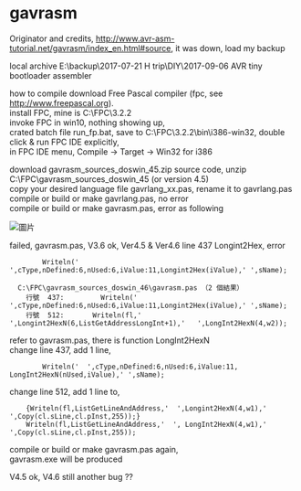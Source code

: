 
# gavrasm
Originator and credits, http://www.avr-asm-tutorial.net/gavrasm/index_en.html#source, it was down, load my backup


local archive E:\backup\2017-07-21 H trip\DIY\2017-09-06 AVR tiny bootloader assembler   

how to compile
download Free Pascal compiler (fpc, see http://www.freepascal.org).  
install FPC, mine is C:\FPC\3.2.2   
invoke FPC in win10, nothing showing up,   
crated batch file run_fp.bat, save to C:\FPC\3.2.2\bin\i386-win32, double click & run FPC IDE explicitly,  
in FPC IDE menu, Compile -> Target -> Win32 for i386  

download gavrasm_sources_doswin_45.zip source code, unzip C:\FPC\gavrasm_sources_doswin_45 (or version 4.5)  
copy your desired language file gavrlang_xx.pas, rename it to gavrlang.pas   
compile or build or make gavrlang.pas, no error  
compile or build or make gavrasm.pas, error as following  

![圖片](https://github.com/xiaolaba/Gerd-s-AVR-assembler-gavrasm/assets/2533993/b4f8c6d3-8da5-4f20-a0e4-4f5b63687e1b)


failed, gavrasm.pas, V3.6 ok, Ver4.5 & Ver4.6
line 437 Longint2Hex, error 
```
        Writeln('  ',cType,nDefined:6,nUsed:6,iValue:11,Longint2Hex(iValue),' ',sName);
```

```
  C:\FPC\gavrasm_sources_doswin_46\gavrasm.pas （2 個結果）
	行號  437:         Writeln('  ',cType,nDefined:6,nUsed:6,iValue:11,Longint2Hex(iValue),' ',sName);
	行號  512:       Writeln(fl,'        ',Longint2HexN(6,ListGetAddressLongInt+1),'   ',LongInt2HexN(4,w2));
```

refer to gavrasm.pas, there is function LongInt2HexN  
change line 437, add 1 line,
```
        Writeln('  ',cType,nDefined:6,nUsed:6,iValue:11, LongInt2HexN(nUsed,iValue),' ',sName);
```

change line 512, add 1 line to,  
```
    {Writeln(fl,ListGetLineAndAddress,'  ',Longint2HexN(4,w1),'  ',Copy(cl.sLine,cl.pInst,255));}
    Writeln(fl,ListGetLineAndAddress,'  ', LongInt2HexN(4,w1),'  ',Copy(cl.sLine,cl.pInst,255));
```    

compile or build or make gavrasm.pas again,  
gavrasm.exe will be produced  

V4.5 ok, V4.6 still another bug ??  
